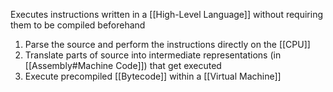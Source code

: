 Executes instructions written in a [[High-Level Language]] without requiring them to be compiled beforehand

1. Parse the source and perform the instructions directly on the [[CPU]]
2. Translate parts of source into intermediate representations (in [[Assembly#Machine Code]]) that get executed
3. Execute precompiled [[Bytecode]] within a [[Virtual Machine]]